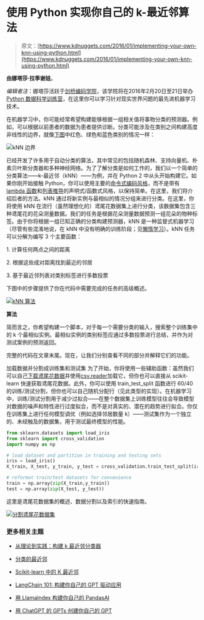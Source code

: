 # 使用 Python 实现你自己的 k-最近邻算法

> 原文：[https://www.kdnuggets.com/2016/01/implementing-your-own-knn-using-python.html](https://www.kdnuggets.com/2016/01/implementing-your-own-knn-using-python.html)

**由娜塔莎·拉季谢娃**。

*编辑者注*：娜塔莎活跃于[剑桥编码学院](https://cambridgecoding.com/)，该学院将在2016年2月20日至21日举办[Python 数据科学训练营](https://cambridgecoding.com/datascience-bootcamp)，在这里你可以学习针对现实世界问题的最先进机器学习技术。

在机器学习中，你可能经常希望构建能够根据一组相关值将事物分类的预测器。例如，可以根据以前患者的数据为患者提供诊断。分类可能涉及在类别之间构建高度非线性的边界，就像[下图](https://en.wikipedia.org/wiki/K-nearest_neighbors_algorithm)中红色、绿色和蓝色类别的情况一样：

![kNN 边界](../Images/4322b5f9ae66be35375b65bec3b6c05f.png)

已经开发了许多用于自动分类的算法，其中常见的包括随机森林、支持向量机、朴素贝叶斯分类器和多种神经网络。为了了解分类是如何工作的，我们以一个简单的分类算法——k-最近邻（kNN）——为例，并在 Python 2 中从头开始构建它。如果你刚开始接触 Python，你可以使用主要的[命令式编码风格](http://latentflip.com/imperative-vs-declarative/)，而不是带有[lambda 函数](http://www.secnetix.de/olli/Python/lambda_functions.hawk)和[列表推导](http://www.secnetix.de/olli/Python/list_comprehensions.hawk)的声明式/函数式风格，以保持简单。在这里，我们将介绍后者的方法。kNN 通过将新实例与最相似的情况分组来进行分类。在这里，你将使用 kNN 在流行（虽然理想化的）鸢尾花数据集上进行分类，该数据集包含三种鸢尾花的花朵测量数据。我们的任务是根据花朵测量数据预测一组花朵的物种标签。由于你将根据一组已知正确的分类构建预测器，kNN 是一种监督式机器学习（尽管有些混淆地说，在 kNN 中没有明确的训练阶段；见[懒惰学习](https://en.wikipedia.org/wiki/Lazy_learning)）。kNN 任务可以分解为编写 3 个主要函数：

1\. 计算任何两点之间的距离

2\. 根据这些成对距离找到最近的邻居

3\. 基于最近邻列表对类别标签进行多数投票

下图中的步骤提供了你在代码中需要完成的任务的高级概述。

[![kNN 算法](../Images/39dbb98036b866c0b324bcb95cf9762c.png)](https://cambridgecoding.files.wordpress.com/2016/01/knn2.jpg)

**算法**

简而言之，你希望构建一个脚本，对于每一个需要分类的输入，搜索整个训练集中的 k 个最相似实例。最相似实例的类别标签应通过多数投票进行总结，并作为对测试案例的预测返回。

完整的代码在文章末尾。现在，让我们分别查看不同的部分并解释它们的功能。

加载数据并分割成训练集和测试集 为了开始，你将使用一些辅助函数：虽然我们可以自己[下载鸢尾花数据](https://archive.ics.uci.edu/ml/datasets/Iris)并使用[csv.reader](https://docs.python.org/2/library/csv.html)加载它，但你也可以直接从 scikit-learn 快速获取鸢尾花数据。此外，你可以使用 train_test_split 函数进行 60/40 的训练/测试分割，但你也可以自己随机分配行（见此类型的实现）。在机器学习中，训练/测试分割用于减少过拟合——在整个数据集上训练模型往往会导致模型对数据的噪声和特性进行过度拟合，而不是对真实的、潜在的趋势进行拟合。你仅在训练集上进行任何模型调优（例如选择邻居数量 k）——测试集作为一个独立的、未经触及的数据集，用于测试最终模型的性能。

```py
from sklearn.datasets import load_iris
from sklearn import cross_validation
import numpy as np

# load dataset and partition in training and testing sets
iris = load_iris()
X_train, X_test, y_train, y_test = cross_validation.train_test_split(iris.data, iris.target, test_size=0.4, random_state=1)

# reformat train/test datasets for convenience
train = np.array(zip(X_train,y_train))
test = np.array(zip(X_test, y_test))

```

这里是鸢尾花数据集的概述、数据分割以及索引的快速指南。

[![分割鸢尾花数据集](../Images/8099def34ac1f68142c2841020df09ca.png)](https://cambridgecoding.files.wordpress.com/2016/01/knn3.jpg)

### 更多相关主题

+   [从理论到实践：构建 k 最近邻分类器](https://www.kdnuggets.com/2023/06/theory-practice-building-knearest-neighbors-classifier.html)

+   [分类的最近邻](https://www.kdnuggets.com/2022/04/nearest-neighbors-classification.html)

+   [Scikit-learn 中的 K 最近邻](https://www.kdnuggets.com/2022/07/knearest-neighbors-scikitlearn.html)

+   [LangChain 101: 构建你自己的 GPT 驱动应用](https://www.kdnuggets.com/2023/04/langchain-101-build-gptpowered-applications.html)

+   [用 LlamaIndex 构建你自己的 PandasAI](https://www.kdnuggets.com/build-your-own-pandasai-with-llamaindex)

+   [用 ChatGPT 的 GPTs 创建你自己的 GPT](https://www.kdnuggets.com/make-your-own-gpts-with-chatgpts-gpts)
